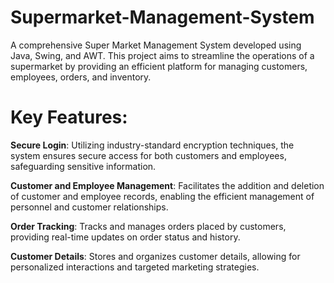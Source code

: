 # Supermarket-Management-System
A comprehensive Super Market Management System developed using Java, Swing, and AWT. This project aims to streamline the operations of a supermarket by providing an efficient platform for managing customers, employees, orders, and inventory.

# Key Features:

**Secure Login**: Utilizing industry-standard encryption techniques, the system ensures secure access for both customers and employees, safeguarding sensitive information.

**Customer and Employee Management**: Facilitates the addition and deletion of customer and employee records, enabling the efficient management of personnel and customer relationships.

**Order Tracking**: Tracks and manages orders placed by customers, providing real-time updates on order status and history.

**Customer Details**: Stores and organizes customer details, allowing for personalized interactions and targeted marketing strategies.
